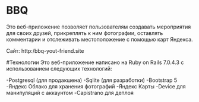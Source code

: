 # BBQ
Это веб-приложение позволяет пользователям создавать мероприятия для своих друзей, прикреплять к ним фотографии, оставлять комментарии и отслеживать местоположение с помощью карт Яндекса.

Сайт: http:/bbq-yout-friend.site

#Технологии
Это веб-приложение написано на Ruby on Rails 7.0.4.3  с использованием следующих технологий:

-Postgresql (для продакшена)
-Sqlite (для разработки)
-Bootstrap 5
-Яндекс Облако для хранения фотографий
-Яндекс Карты
-Device для манипуляций с аккаунтом
-Capistrano для деплоя
